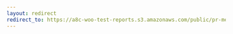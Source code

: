 ```yaml
---
layout: redirect
redirect_to: https://a8c-woo-test-reports.s3.amazonaws.com/public/pr-merge/41768/e2e/index.html
---
```


